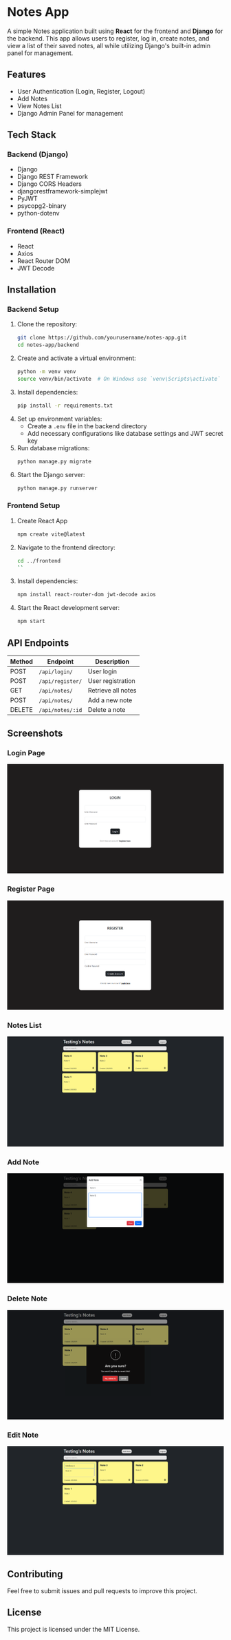 # Notes App

A simple Notes application built using **React** for the frontend and **Django** for the backend. This app allows users to register, log in, create notes, and view a list of their saved notes, all while utilizing Django's built-in admin panel for management.

## Features
- User Authentication (Login, Register, Logout)
- Add Notes
- View Notes List
- Django Admin Panel for management

## Tech Stack

### Backend (Django)
- Django
- Django REST Framework
- Django CORS Headers
- djangorestframework-simplejwt
- PyJWT
- psycopg2-binary
- python-dotenv

### Frontend (React)
- React
- Axios
- React Router DOM
- JWT Decode

## Installation

### Backend Setup
1. Clone the repository:
   ```sh
   git clone https://github.com/yourusername/notes-app.git
   cd notes-app/backend
   ```
2. Create and activate a virtual environment:
   ```sh
   python -m venv venv
   source venv/bin/activate  # On Windows use `venv\Scripts\activate`
   ```
3. Install dependencies:
   ```sh
   pip install -r requirements.txt
   ```
4. Set up environment variables:
   - Create a `.env` file in the backend directory
   - Add necessary configurations like database settings and JWT secret key
5. Run database migrations:
   ```sh
   python manage.py migrate
   ```
6. Start the Django server:
   ```sh
   python manage.py runserver
   ```

### Frontend Setup
1. Create React App
   ```sh
   npm create vite@latest
   ```
2. Navigate to the frontend directory:
   ```sh
   cd ../frontend
   ``
3. Install dependencies:
   ```sh
   npm install react-router-dom jwt-decode axios
   ```
4. Start the React development server:
   ```sh
   npm start
   ```

## API Endpoints
| Method | Endpoint          | Description          |
|--------|------------------|----------------------|
| POST   | `/api/login/`    | User login          |
| POST   | `/api/register/` | User registration   |
| GET    | `/api/notes/`    | Retrieve all notes  |
| POST   | `/api/notes/`    | Add a new note      |
| DELETE | `/api/notes/:id` | Delete a note       |

## Screenshots
### Login Page
![Login Page](Screenshots/Login.png)

### Register Page
![Login Page](Screenshots/Register.png)

### Notes List
![Notes List](Screenshots/Home.png)

### Add Note
![Add Note](Screenshots/Add.png)

### Delete Note
![Add Note](Screenshots/Delete.png)

### Edit Note
![Add Note](Screenshots/Edit.png)

## Contributing
Feel free to submit issues and pull requests to improve this project.

## License
This project is licensed under the MIT License.

